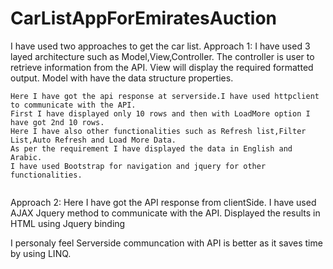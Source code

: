 # CarListAppForEmiratesAuction

I have used two approaches to get the car list.
Approach 1:
	 I have used 3 layed architecture such as Model,View,Controller. The controller is user to retrieve information from the API. 
	 View will display the required formatted output. Model with have the data structure properties.
         
	Here I have got the api response at serverside.I have used httpclient to communicate with the API.
	First I have displayed only 10 rows and then with LoadMore option I have got 2nd 10 rows.
	Here I have also other functionalities such as Refresh list,Filter List,Auto Refresh and Load More Data. 
	As per the requirement I have displayed the data in English and Arabic.
	I have used Bootstrap for navigation and jquery for other functionalities.
  <img>
  
  </img>

Approach 2:
         Here I have got the API response from clientSide.
	 I have used AJAX Jquery method to communicate with the API.
	 Displayed the results in HTML using Jquery binding 


I personaly feel Serverside communcation with API is better as it saves time by using LINQ.

